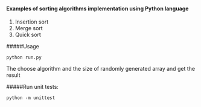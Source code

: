 #### Examples of sorting algorithms implementation using Python language
1. Insertion sort
2. Merge sort
3. Quick sort

#####Usage
~~~
python run.py
~~~
The choose algorithm and the size of randomly generated array and get the result

#####Run unit tests:
~~~
python -m unittest
~~~